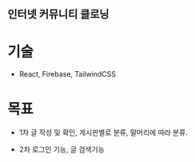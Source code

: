
## 인터넷 커뮤니티 클로닝

# 기술
- React, Firebase, TailwindCSS

# 목표
- 1차 글 작성 및 확인, 게시판별로 분류, 말머리에 따라 분류.

- 2차 로그인 기능, 글 검색기능
